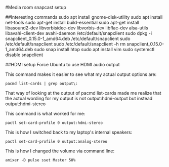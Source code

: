 #Media room snapcast setup

##Interesting commands
sudo apt install gnome-disk-utility
sudo apt install net-tools
sudo apt-get install build-essential
sudo apt-get install libasound2-dev libvorbisidec-dev libvorbis-dev libflac-dev alsa-utils libavahi-client-dev avahi-daemon
/etc/default/snapclient
sudo dpkg -i snapclient_0.15.0-1_amd64.deb 
/etc/default/snapclient
sudo /etc/default/snapclient
sudo /etc/default/snapclient -h
rm snapclient_0.15.0-1_amd64.deb 
sudo snap install htop
sudo apt install vim
sudo systemctl disable snapclient

##HDMI setup
Force Ubuntu to use HDMI audio output

This command makes it easier to see what my actual output options are:

`pacmd list-cards | grep output\:`

That way of looking at the output of pacmd list-cards made me realize that the actual wording for my output is not output:hdmi-output but instead output:hdmi-stereo

This command is what worked for me:

`pactl set-card-profile 0 output:hdmi-stereo`

This is how I switched back to my laptop's internal speakers:

`pactl set-card-profile 0 output:analog-stereo`

This is how I changed the volume via command line:

`amixer -D pulse sset Master 50%`
